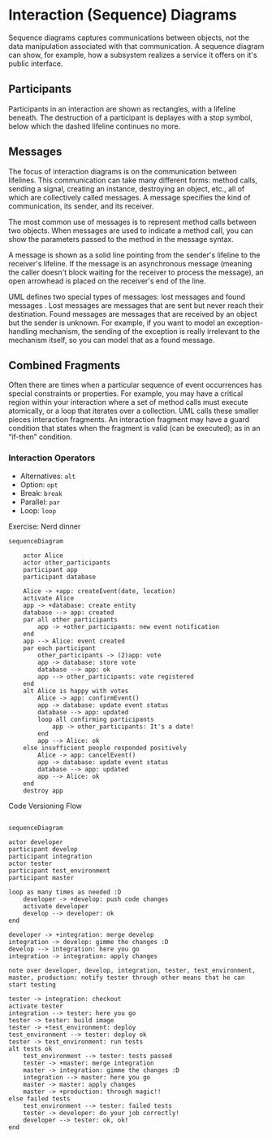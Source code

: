 # Interaction (Sequence) Diagrams

Sequence diagrams captures communications between objects, not the data manipulation associated with that communication. A sequence diagram can show, for example, how a subsystem realizes a service it offers on it's public interface. 

## Participants 

Participants in an interaction are shown as rectangles, with a lifeline beneath. The destruction of a participant is deplayes with a stop symbol, below which the dashed lifeline continues no more. 

## Messages

The focus of interaction diagrams is on the communication between lifelines. This communication can take many different forms: method calls, sending a signal, creating an instance, destroying an object, etc., all of which are collectively called messages. A message specifies the kind of communication, its sender, and its receiver. 

The most common use of messages is to represent method calls between two objects. When messages are used to indicate a method call, you can show the parameters passed to the method in the message syntax.

A message is shown as a solid line pointing from the sender's lifeline to the receiver's lifeline. If the message is an asynchronous message (meaning the caller doesn't block waiting for the receiver to process the message), an open arrowhead is placed on the receiver's end of the line.

UML defines two special types of messages: lost messages and found messages . Lost messages are messages that are sent but never reach their destination. Found messages are messages that are received by an object but the sender is unknown. For example, if you want to model an exception-handling mechanism, the sending of the exception is really irrelevant to the mechanism itself, so you can model that as a found message.

## Combined Fragments

Often there are times when a particular sequence of event occurrences has special constraints or properties. For example, you may have a critical region within your interaction where a set of method calls must execute atomically, or a loop that iterates over a collection. UML calls these smaller pieces interaction fragments. An interaction fragment may have a guard condition that states when the fragment is valid (can be executed); as in an “if-then” condition. 

### Interaction Operators

- Alternatives: `alt` 
- Option: `opt`
- Break: `break`
- Parallel: `par`
- Loop: `loop`

Exercise: Nerd dinner

```mermaid
sequenceDiagram
 
    actor Alice
    actor other_participants
    participant app
    participant database

    Alice -> +app: createEvent(date, location)
    activate Alice 
    app -> +database: create entity
    database --> app: created
    par all other participants 
        app -> +other_participants: new event notification
    end 
    app --> Alice: event created
    par each participant
        other_participants -> (2)app: vote
        app -> database: store vote
        database --> app: ok
        app --> other_participants: vote registered
    end
    alt Alice is happy with votes
        Alice -> app: confirmEvent()
        app -> database: update event status
        database --> app: updated
        loop all confirming participants
            app -> other_participants: It's a date!
        end
        app --> Alice: ok
    else insufficient people responded positively
        Alice -> app: cancelEvent()
        app -> database: update event status 
        database --> app: updated
        app --> Alice: ok
    end 
    destroy app
```

Code Versioning Flow 


```mermaid 

sequenceDiagram

actor developer
participant develop 
participant integration 
actor tester 
participant test_environment 
participant master 

loop as many times as needed :D 
    developer -> +develop: push code changes
    activate developer
    develop --> developer: ok
end

developer -> +integration: merge develop 
integration -> develop: gimme the changes :D 
develop --> integration: here you go 
integration -> integration: apply changes 

note over developer, develop, integration, tester, test_environment, master, production: notify tester through other means that he can start testing 

tester -> integration: checkout 
activate tester 
integration --> tester: here you go 
tester -> tester: build image 
tester -> +test_environment: deploy 
test_environment --> tester: deploy ok
tester -> test_environment: run tests
alt tests ok
    test_environment --> tester: tests passed
    tester -> +master: merge integration 
    master -> integration: gimme the changes :D 
    integration --> master: here you go 
    master -> master: apply changes 
    master -> +production: through magic!!
else failed tests 
    test_environment --> tester: failed tests
    tester -> developer: do your job correctly!
    developer --> tester: ok, ok!
end 

```